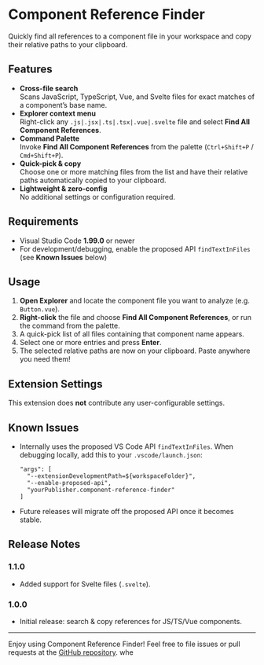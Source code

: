 # Component Reference Finder

Quickly find all references to a component file in your workspace and copy their relative paths to your clipboard.

## Features

- **Cross-file search**  
  Scans JavaScript, TypeScript, Vue, and Svelte files for exact matches of a component’s base name.
- **Explorer context menu**  
  Right-click any `.js|.jsx|.ts|.tsx|.vue|.svelte` file and select **Find All Component References**.
- **Command Palette**  
  Invoke **Find All Component References** from the palette (`Ctrl+Shift+P` / `Cmd+Shift+P`).
- **Quick-pick & copy**  
  Choose one or more matching files from the list and have their relative paths automatically copied to your clipboard.
- **Lightweight & zero-config**  
  No additional settings or configuration required.

## Requirements

- Visual Studio Code **1.99.0** or newer
- For development/debugging, enable the proposed API `findTextInFiles` (see **Known Issues** below)

## Usage

1. **Open Explorer** and locate the component file you want to analyze (e.g. `Button.vue`).
2. **Right-click** the file and choose **Find All Component References**, or run the command from the palette.
3. A quick-pick list of all files containing that component name appears.
4. Select one or more entries and press **Enter**.
5. The selected relative paths are now on your clipboard. Paste anywhere you need them!

## Extension Settings

This extension does **not** contribute any user-configurable settings.

## Known Issues

- Internally uses the proposed VS Code API `findTextInFiles`. When debugging locally, add this to your `.vscode/launch.json`:
  ```jsonc
  "args": [
    "--extensionDevelopmentPath=${workspaceFolder}",
    "--enable-proposed-api",
    "yourPublisher.component-reference-finder"
  ]
  ```
- Future releases will migrate off the proposed API once it becomes stable.

## Release Notes

### 1.1.0

- Added support for Svelte files (`.svelte`).

### 1.0.0

- Initial release: search & copy references for JS/TS/Vue components.

---

Enjoy using Component Reference Finder! Feel free to file issues or pull requests at the [GitHub repository](https://github.com/yourPublisher/component-reference-finder).
whe
